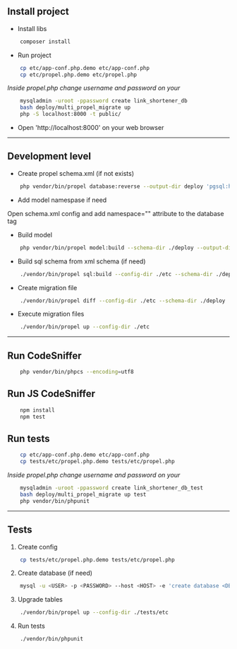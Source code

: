 ## Install project ##

- Install libs

```bash
    composer install
```

- Run project

```bash
    cp etc/app-conf.php.demo etc/app-conf.php
    cp etc/propel.php.demo etc/propel.php
```

*Inside propel.php change username and password on your*

```bash
    mysqladmin -uroot -ppassword create link_shortener_db
    bash deploy/multi_propel_migrate up
    php -S localhost:8000 -t public/
```

- Open 'http://localhost:8000' on your web browser



-----------------------------------------------------------------------


## Development level ##

- Create propel schema.xml (if not exists)

```bash
    php vendor/bin/propel database:reverse --output-dir deploy 'pgsql:host=<HOST>;dbname=<DBNAME>;user=<USER>;password=<PASS>'
```

- Add model namespase if need

Open schema.xml config and add namespace="<NAMESPACE>" attribute to the database tag

- Build model

```bash
    php vendor/bin/propel model:build --schema-dir ./deploy --output-dir ./lib --config-dir ./etc -vv
```

- Build sql schema from xml schema (if need)

```bash
    ./vendor/bin/propel sql:build --config-dir ./etc --schema-dir ./deploy
```

- Create migration file

```bash
    ./vendor/bin/propel diff --config-dir ./etc --schema-dir ./deploy
```

- Execute migration files

```bash
    ./vendor/bin/propel up --config-dir ./etc
```


***


## Run CodeSniffer ##

```bash
    php vendor/bin/phpcs --encoding=utf8
```

## Run JS CodeSniffer ##

```bash
    npm install
    npm test
```

## Run tests ##

```bash
    cp etc/app-conf.php.demo etc/app-conf.php
    cp tests/etc/propel.php.demo tests/etc/propel.php
```

*Inside propel.php change username and password on your*

```bash
    mysqladmin -uroot -ppassword create link_shortener_db_test
    bash deploy/multi_propel_migrate up test
    php vendor/bin/phpunit
```


***


## Tests ##

1. Create config

```bash
    cp tests/etc/propel.php.demo tests/etc/propel.php
```

2. Create database (if need)

```bash
    mysql -u <USER> -p <PASSWORD> --host <HOST> -e 'create database <DBNAME>;'
```

3. Upgrade tables

```bash
    ./vendor/bin/propel up --config-dir ./tests/etc
```

4. Run tests

```bash
    ./vendor/bin/phpunit
```
